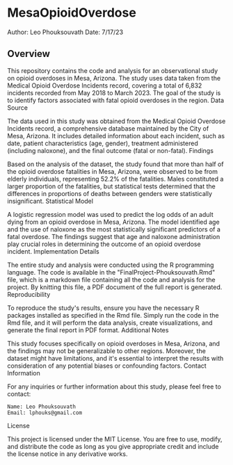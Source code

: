# MesaOpioidOverdose

Author: Leo Phouksouvath
Date: 7/17/23

## Overview

This repository contains the code and analysis for an observational study on opioid overdoses in Mesa, Arizona. The study uses data taken from the Medical Opioid Overdose Incidents record, covering a total of 6,832 incidents recorded from May 2018 to March 2023. The goal of the study is to identify factors associated with fatal opioid overdoses in the region.
Data Source

The data used in this study was obtained from the Medical Opioid Overdose Incidents record, a comprehensive database maintained by the City of Mesa, Arizona. It includes detailed information about each incident, such as date, patient characteristics (age, gender), treatment administered (including naloxone), and the final outcome (fatal or non-fatal).
Findings

Based on the analysis of the dataset, the study found that more than half of the opioid overdose fatalities in Mesa, Arizona, were observed to be from elderly individuals, representing 52.2% of the fatalities. Males constituted a larger proportion of the fatalities, but statistical tests determined that the differences in proportions of deaths between genders were statistically insignificant.
Statistical Model

A logistic regression model was used to predict the log odds of an adult dying from an opioid overdose in Mesa, Arizona. The model identified age and the use of naloxone as the most statistically significant predictors of a fatal overdose. The findings suggest that age and naloxone administration play crucial roles in determining the outcome of an opioid overdose incident.
Implementation Details

The entire study and analysis were conducted using the R programming language. The code is available in the "FinalProject-Phouksouvath.Rmd" file, which is a markdown file containing all the code and analysis for the project. By knitting this file, a PDF document of the full report is generated.
Reproducibility

To reproduce the study's results, ensure you have the necessary R packages installed as specified in the Rmd file. Simply run the code in the Rmd file, and it will perform the data analysis, create visualizations, and generate the final report in PDF format.
Additional Notes

This study focuses specifically on opioid overdoses in Mesa, Arizona, and the findings may not be generalizable to other regions. Moreover, the dataset might have limitations, and it's essential to interpret the results with consideration of any potential biases or confounding factors.
Contact Information

For any inquiries or further information about this study, please feel free to contact:

    Name: Leo Phouksouvath
    Email: lphouks@gmail.com

License

This project is licensed under the MIT License. You are free to use, modify, and distribute the code as long as you give appropriate credit and include the license notice in any derivative works.
